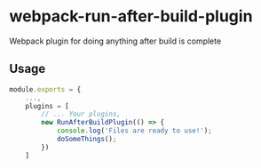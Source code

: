 # webpack-run-after-build-plugin
Webpack plugin for doing anything after build is complete

## Usage
```js
module.exports = {
    ...,
    plugins = [
        // ... Your plugins,
        new RunAfterBuildPlugin(() => {
            console.log('Files are ready to use!');
            doSomeThings();
        })
    ]
```
